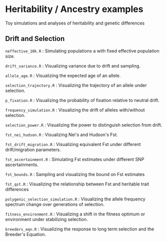 # Heritability / Ancestry examples

Toy simulations and analyses of heritability and genetic differences

## Drift and Selection

`neffective_10k.R` : Simulating populations a with fixed effective population size.

`drift_variance.R` : Visualizing variance due to drift and sampling.

`allele_age.R` : Visualizing the expected age of an allele.

`selection_trajectory.R` : Visualizing the trajectory of an allele under selection.

`p_fixation.R` : Visualizing the probability of fixation relative to neutral drift.

`frequency_simulation.R` : Visualizing the drift of alleles with/without selection.

`selection_power.R` : Visualizing the power to distinguish selection from drift.

`fst_nei_hudson.R` : Visualizing Nei's and Hudson's Fst.

`fst_drift_migration.R` : Visualizing equivalent Fst under different drift/migration parameters.

`fst_ascertainment.R` : Simulating Fst estimates under different SNP ascertainments.

`fst_bounds.R` : Sampling and visualizing the bound on Fst estimates

`fst_qst.R` : Visualizing the relationship between Fst and heritable trait differences

`polygenic_selection_simulation.R` : Visualizing the allele frequency spectrum change over generations of selection.

`fitness_environment.R` : Visualizing a shift in the fitness optimum or environment under stabilizing selection.

`breeders_eqn.R` : Visualizing the response to long term selection and the Breeder's Equation.